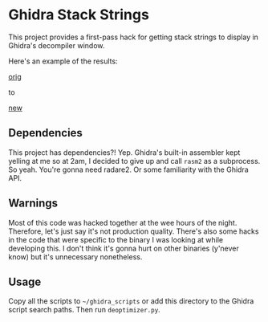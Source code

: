 # Ghidra Stack Strings

This project provides a first-pass hack for getting stack strings to display in Ghidra's decompiler window.

Here's an example of the results:

[orig](/images/orig.png)

to

[new](/images/new.png)

## Dependencies

This project has dependencies?! Yep. Ghidra's built-in assembler kept yelling at me so at 2am, I decided to give up and call `rasm2` as a subprocess. So yeah. You're gonna need radare2. Or some familiarity with the Ghidra API.

## Warnings

Most of this code was hacked together at the wee hours of the night. Therefore, let's just say it's not production quality. There's also some hacks in the code that were specific to the binary I was looking at while developing this. I don't think it's gonna hurt on other binaries (y'never know) but it's unnecessary nonetheless.

## Usage

Copy all the scripts to `~/ghidra_scripts` or add this directory to the Ghidra script search paths. Then run `deoptimizer.py`.
